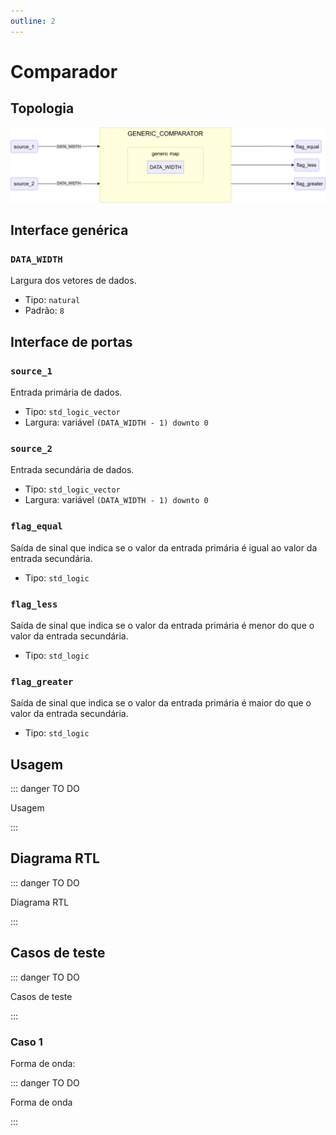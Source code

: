 ```yaml
---
outline: 2
---
```


# Comparador

## Topologia

![alt text](/public/images/reference/report_components/generic_comparator.drawio.svg)

## Interface genérica

### `DATA_WIDTH` <Badge type="neutral" text="GENERIC" />

Largura dos vetores de dados.

- Tipo: `natural`
- Padrão: `8`

## Interface de portas

### `source_1` <Badge type="success" text="INPUT" />

Entrada primária de dados.

- Tipo: `std_logic_vector`
- Largura: variável `(DATA_WIDTH - 1) downto 0`

### `source_2` <Badge type="success" text="INPUT" />

Entrada secundária de dados.

- Tipo: `std_logic_vector`
- Largura: variável `(DATA_WIDTH - 1) downto 0`

### `flag_equal` <Badge type="danger" text="OUTPUT" />

Saída de sinal que indica se o valor da entrada primária é igual ao valor da entrada secundária.

- Tipo: `std_logic`

### `flag_less` <Badge type="danger" text="OUTPUT" />

Saída de sinal que indica se o valor da entrada primária é menor do que o valor da entrada secundária.

- Tipo: `std_logic`

### `flag_greater` <Badge type="danger" text="OUTPUT" />

Saída de sinal que indica se o valor da entrada primária é maior do que o valor da entrada secundária.

- Tipo: `std_logic`

## Usagem

::: danger TO DO

Usagem

:::

## Diagrama RTL

<pan-container>

::: danger TO DO

Diagrama RTL

:::

</pan-container>

## Casos de teste

::: danger TO DO

Casos de teste

:::

### Caso 1 <Badge type="info" text="tb_GENERIC_COMPARATOR_case_1" />

<pan-container>
Forma de onda:

::: danger TO DO

Forma de onda

:::
</pan-container>

